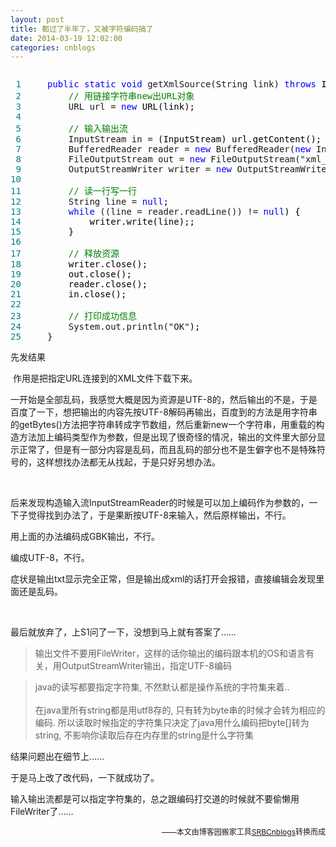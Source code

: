 ```yaml
---
layout: post
title: 都过了半年了，又被字符编码搞了
date: 2014-03-19 12:02:00
categories: cnblogs
---
```


<div class="cnblogs_code" onclick="cnblogs_code_show('32294280-5027-4d68-82df-3bc81cbb581a')"><img id="code_img_closed_32294280-5027-4d68-82df-3bc81cbb581a" class="code_img_closed" src="http://images.cnblogs.com/OutliningIndicators/ContractedBlock.gif" alt="" /><img id="code_img_opened_32294280-5027-4d68-82df-3bc81cbb581a" class="code_img_opened" style="display: none;" onclick="cnblogs_code_hide('32294280-5027-4d68-82df-3bc81cbb581a',event)" src="http://images.cnblogs.com/OutliningIndicators/ExpandedBlockStart.gif" alt="" />
<div id="cnblogs_code_open_32294280-5027-4d68-82df-3bc81cbb581a" class="cnblogs_code_hide">
<pre><span style="color: #008080;"> 1</span>     <span style="color: #0000ff;">public</span> <span style="color: #0000ff;">static</span> <span style="color: #0000ff;">void</span> getXmlSource(String link) <span style="color: #0000ff;">throws</span><span style="color: #000000;"> IOException {
</span><span style="color: #008080;"> 2</span>         <span style="color: #008000;">//</span><span style="color: #008000;"> 用链接字符串new出URL对象</span>
<span style="color: #008080;"> 3</span>         URL url = <span style="color: #0000ff;">new</span><span style="color: #000000;"> URL(link);
</span><span style="color: #008080;"> 4</span> 
<span style="color: #008080;"> 5</span>         <span style="color: #008000;">//</span><span style="color: #008000;"> 输入输出流</span>
<span style="color: #008080;"> 6</span>         InputStream in =<span style="color: #000000;"> (InputStream) url.getContent();
</span><span style="color: #008080;"> 7</span>         BufferedReader reader = <span style="color: #0000ff;">new</span> BufferedReader(<span style="color: #0000ff;">new</span> InputStreamReader(in, "UTF-8"<span style="color: #000000;">));
</span><span style="color: #008080;"> 8</span>         FileOutputStream out = <span style="color: #0000ff;">new</span> FileOutputStream("xml_resource.xml"<span style="color: #000000;">);
</span><span style="color: #008080;"> 9</span>         OutputStreamWriter writer = <span style="color: #0000ff;">new</span> OutputStreamWriter(out, "UTF-8"<span style="color: #000000;">);
</span><span style="color: #008080;">10</span> 
<span style="color: #008080;">11</span>         <span style="color: #008000;">//</span><span style="color: #008000;"> 读一行写一行</span>
<span style="color: #008080;">12</span>         String line = <span style="color: #0000ff;">null</span><span style="color: #000000;">;
</span><span style="color: #008080;">13</span>         <span style="color: #0000ff;">while</span> ((line = reader.readLine()) != <span style="color: #0000ff;">null</span><span style="color: #000000;">) {
</span><span style="color: #008080;">14</span> <span style="color: #000000;">            writer.write(line);;
</span><span style="color: #008080;">15</span> <span style="color: #000000;">        }
</span><span style="color: #008080;">16</span> 
<span style="color: #008080;">17</span>         <span style="color: #008000;">//</span><span style="color: #008000;"> 释放资源</span>
<span style="color: #008080;">18</span> <span style="color: #000000;">        writer.close();
</span><span style="color: #008080;">19</span> <span style="color: #000000;">        out.close();
</span><span style="color: #008080;">20</span> <span style="color: #000000;">        reader.close();
</span><span style="color: #008080;">21</span> <span style="color: #000000;">        in.close();
</span><span style="color: #008080;">22</span> 
<span style="color: #008080;">23</span>         <span style="color: #008000;">//</span><span style="color: #008000;"> 打印成功信息</span>
<span style="color: #008080;">24</span>         System.out.println("OK"<span style="color: #000000;">);
</span><span style="color: #008080;">25</span>     }</pre>
</div>
<span class="cnblogs_code_collapse">先发结果</span></div>
<p>&nbsp;作用是把指定URL连接到的XML文件下载下来。</p>
<p>一开始是全部乱码，我感觉大概是因为资源是UTF-8的，然后输出的不是，于是百度了一下，想把输出的内容先按UTF-8解码再输出，百度到的方法是用字符串的getBytes()方法把字符串转成字节数组，然后重新new一个字符串，用重载的构造方法加上编码类型作为参数，但是出现了很奇怪的情况，输出的文件里大部分显示正常了，但是有一部分内容是乱码，而且乱码的部分也不是生僻字也不是特殊符号的，这样想找办法都无从找起，于是只好另想办法。</p>
<p>&nbsp;</p>
<p>后来发现构造输入流InputStreamReader的时候是可以加上编码作为参数的，一下子觉得找到办法了，于是果断按UTF-8来输入，然后原样输出，不行。</p>
<p>用上面的办法编码成GBK输出，不行。</p>
<p>编成UTF-8，不行。</p>
<p>症状是输出txt显示完全正常，但是输出成xml的话打开会报错，直接编辑会发现里面还是乱码。</p>
<p>&nbsp;</p>
<p>最后就放弃了，上S1问了一下，没想到马上就有答案了&hellip;&hellip;</p>
<blockquote>
<p>输出文件不要用FileWriter，这样的话你输出的编码跟本机的OS和语言有关，用OutputStreamWriter输出，指定UTF-8编码</p>
</blockquote>
<blockquote>
<p>java的读写都要指定字符集, 不然默认都是操作系统的字符集来着.. <br /><br />
在java里所有string都是用utf8存的, 只有转为byte串的时候才会转为相应的编码. 所以读取时候指定的字符集只决定了java用什么编码把byte[]转为string, 不影响你读取后存在内存里的string是什么字符集</p>
</blockquote>
<p>结果问题出在细节上&hellip;&hellip;</p>
<p>于是马上改了改代码，一下就成功了。</p>
<p>输入输出流都是可以指定字符集的，总之跟编码打交道的时候就不要偷懒用FileWriter了&hellip;&hellip;</p>

<p align=right><span style="font-size: 12px">——本文由博客园搬家工具<a href="https://github.com/mlxy/SRBCnblogs">SRBCnblogs</a>转换而成</span></p>